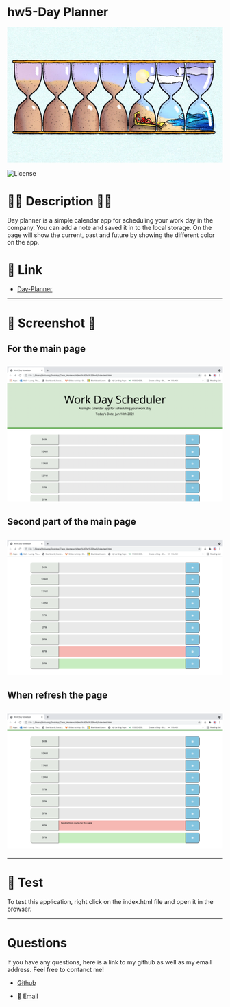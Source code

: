 # hw5-Day Planner

![Banner](./Assets/images/dayplanner.jpg)

![License](https://img.shields.io/badge/LICENSE-MIT-GREEN)


# 📝🔖 Description 📝🔖

Day planner is a simple calendar app for scheduling your work day in the company. You can add a note and saved it in to the local storage. On the page will show the current, past and future by showing the different color on the app.

# 🔗 Link

- [Day-Planner](https://thuluong249.github.io/Homework5/)

---


# 📸 Screenshot 📸

## For the main page
![main-page](/Assets/images/Firstpage.png)
---

## Second part of the main page
![secondpart-main-page](/Assets/images/Second.png)
---

## When refresh the page 
![refresh-page](./Assets/images/Refresh.png)
---

---


# 🙈 Test

To test this application, right click on the index.html file and open it in the browser.

--- 

# Questions

If you have any questions, here is a link to my github as well as my email address. Feel free to contanct me!

* [Github](https://github.com/thuluong249)

* <a href="mailto:thujtn2019@gmmail.com">💌 Email</a> 



